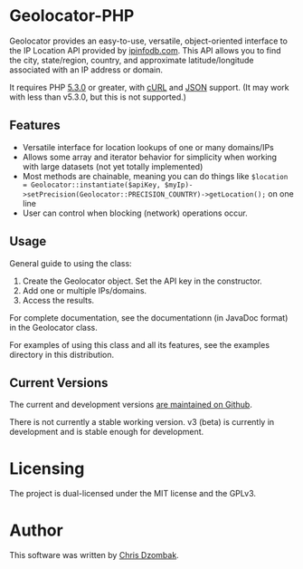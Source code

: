 # Geolocator-PHP

Geolocator provides an easy-to-use, versatile, object-oriented interface to the IP Location API provided by [ipinfodb.com](http://ipinfodb.com/ip_location_api.php). This API allows you to find the city, state/region, country, and approximate latitude/longitude associated with an IP address or domain.

It requires PHP [5.3.0](http://php.net/releases/5_3_0.php) or greater, with [cURL](http://php.net/manual/en/book.curl.php) and [JSON](http://php.net/manual/en/book.json.php) support. (It may work with less than v5.3.0, but this is not supported.)

## Features

* Versatile interface for location lookups of one or many domains/IPs
* Allows some array and iterator behavior for simplicity when working with large datasets (not yet totally implemented)
* Most methods are chainable, meaning you can do things like `$location = Geolocator::instantiate($apiKey, $myIp)->setPrecision(Geolocator::PRECISION_COUNTRY)->getLocation();` on one line
* User can control when blocking (network) operations occur.

## Usage

General guide to using the class:

1. Create the Geolocator object. Set the API key in the constructor.
2. Add one or multiple IPs/domains.
3. Access the results.

For complete documentation, see the documentationn (in JavaDoc format) in the Geolocator class.

For examples of using this class and all its features, see the examples directory in this distribution.

## Current Versions

The current and development versions [are maintained on Github](http://github.com/cdzombak/Geolocator-PHP).

There is not currently a stable working version. v3 (beta) is currently in development and is stable enough for development.

# Licensing

The project is dual-licensed under the MIT license and the GPLv3.

# Author

This software was written by [Chris Dzombak](http://chris.dzombak.name).
